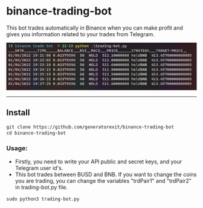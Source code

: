 # binance-trading-bot
This bot trades automatically in Binance when you can make profit and gives you information related to your trades from Telegram.

![alt text](https://github.com/generatorexit/binance-trading-bot/blob/main/img.png)

---

## Install

```
git clone https://github.com/generatorexit/binance-trading-bot
cd binance-trading-bot
```
### Usage:

- Firstly, you need to write your API public and secret keys, and your Telegram user id's. 
- This bot trades between BUSD and BNB. If you want to change the coins you are trading, you can change the variables "trdPair1" and "trdPair2" in trading-bot.py file.

```
sudo python3 trading-bot.py
```
